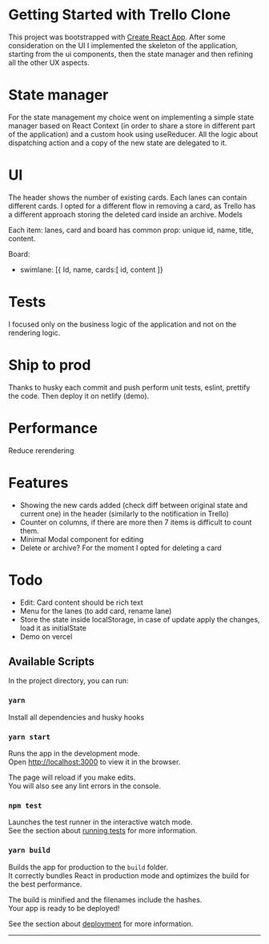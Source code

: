 # Getting Started with Trello Clone

This project was bootstrapped with [Create React App](https://github.com/facebook/create-react-app).
After some consideration on the UI I implemented the skeleton of the application, starting from the ui components, then the state manager and then refining all the other UX aspects.

# State manager 
For the state management my choice went on implementing a simple state manager based on React Context (in order to share a store in different part of the application) and a custom hook using useReducer.
All the logic about dispatching action and a copy of the new state are delegated to it.

# UI
The header shows the number of existing cards.
Each lanes can contain different cards.
I opted for a different flow in removing a card, as Trello has a different approach storing the deleted card inside an archive.
Models

Each item: lanes, card and board has common prop: unique id, name, title, content.

Board:
- swimlane:
    [{ Id, name, cards:[
        id, content
    ]}

# Tests
I focused only on the business logic of the application and not on the rendering logic.

# Ship to prod
Thanks to husky each commit and push perform unit tests, eslint, prettify the code. 
Then deploy it on netlify (demo).

# Performance
Reduce rerendering

# Features
- Showing the new cards added (check diff between original state and current one) in the header (similarly to the notification in Trello)
- Counter on columns, if there are more then 7 items is difficult to count them.
- Minimal Modal component for editing
- Delete or archive? For the moment I opted for deleting a card

# Todo

- Edit: Card content should be rich text
- Menu for the lanes (to add card, rename lane)
- Store the state inside localStorage, in case of update apply the changes, load it as initialState
- Demo on vercel

## Available Scripts

In the project directory, you can run:

### `yarn`
Install all dependencies and husky hooks

### `yarn start`

Runs the app in the development mode.\
Open [http://localhost:3000](http://localhost:3000) to view it in the browser.

The page will reload if you make edits.\
You will also see any lint errors in the console.

### `npm test`

Launches the test runner in the interactive watch mode.\
See the section about [running tests](https://facebook.github.io/create-react-app/docs/running-tests) for more information.

### `yarn build`

Builds the app for production to the `build` folder.\
It correctly bundles React in production mode and optimizes the build for the best performance.

The build is minified and the filenames include the hashes.\
Your app is ready to be deployed!

See the section about [deployment](https://facebook.github.io/create-react-app/docs/deployment) for more information.

---
